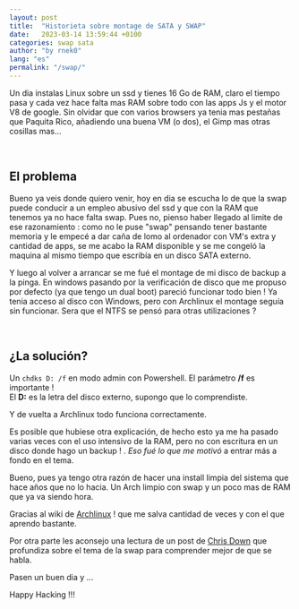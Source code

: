 ```yaml
---
layout: post
title:  "Historieta sobre montage de SATA y SWAP"
date:   2023-03-14 13:59:44 +0100
categories: swap sata 
author: "by rnek0"
lang: "es"
permalink: "/swap/"
---
```


<!--# Historieta sobre montage de SATA y SWAP-->

Un dia instalas Linux sobre un ssd y tienes 16 Go de RAM, claro el tiempo pasa y cada vez hace falta mas RAM sobre todo con las apps Js y el motor V8 de google. Sin olvidar que con varios browsers ya tenia mas pestañas que Paquita Rico, añadiendo una buena VM (o dos), el Gimp mas otras cosillas mas...

&nbsp;

## El problema

Bueno ya veis donde quiero venir, hoy en dia se escucha lo de que la swap puede conducir a un empleo abusivo del ssd y que con la RAM que tenemos ya no hace falta swap. Pues no, pienso haber llegado al limite de ese razonamiento  : como no le puse "swap" pensando tener bastante memoria y le empecé a dar caña de lomo al ordenador con VM's extra y cantidad de apps, se me acabo la RAM disponible y se me congeló la maquina al mismo tiempo que escribía en un disco SATA externo.

Y luego al volver a arrancar se me fué el montage de mi disco de backup a la pinga. En windows pasando por la verificación de disco que me propuso por defecto (ya que tengo un dual boot) pareció funcionar todo bien ! Ya tenia acceso al disco con Windows, pero con Archlinux el montage seguía sin funcionar. Sera que el NTFS se pensó para otras utilizaciones ?

&nbsp;

## ¿La solución?

Un ```chdks D: /f``` en modo admin con Powershell. El parámetro  **/f** es importante !  
El **D:** es la letra del disco externo, supongo que lo comprendiste.

Y de vuelta a Archlinux todo funciona correctamente.

Es posible que hubiese otra explicación, de hecho esto ya me ha pasado varias veces con el uso intensivo de la RAM, pero no con escritura en un disco donde hago un backup ! . *Eso fué lo que me motivó* a entrar más a fondo en el tema.

Bueno, pues ya tengo otra razón de hacer una install limpia del sistema que hace años que no lo hacia. Un Arch limpio con swap y un poco mas de RAM que ya va siendo hora.

Gracias al wiki de [Archlinux](https://wiki.archlinux.org/title/Swap#top-page "Sobre la Swap") ! que me salva cantidad de veces y con el que aprendo bastante.

Por otra parte les aconsejo una lectura de un post de [Chris Down](https://chrisdown.name/2018/01/02/in-defence-of-swap.html "In defence of swap: common misconceptions") que profundiza sobre el tema de la swap para comprender mejor de que se habla.

Pasen un buen dia y ...

Happy Hacking !!!
